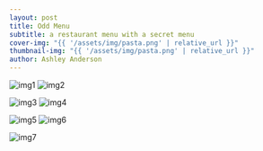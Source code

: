 ```yaml
---
layout: post
title: Odd Menu
subtitle: a restaurant menu with a secret menu
cover-img: "{{ '/assets/img/pasta.png' | relative_url }}"
thumbnail-img: "{{ '/assets/img/pasta.png' | relative_url }}"
author: Ashley Anderson
---
```


![img1](/assets/img/img1.png) ![img2](/assets/img/img2.png)

![img3](/assets/img/img3.png) ![img4](/assets/img/img4.png)

![img5](/assets/img/img5.png) ![img6](/assets/img/img6.png)

![img7](/assets/img/img7.png)

